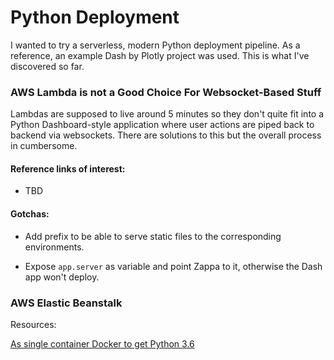 # Python Deployment

I wanted to try a serverless, modern Python deployment pipeline. As a reference, an example Dash by Plotly project was used.
This is what I've discovered so far.

### AWS Lambda is not a Good Choice For Websocket-Based Stuff

Lambdas are supposed to live around 5 minutes so they don't quite fit into a Python Dashboard-style application
where user actions are piped back to backend via websockets. There are solutions to this but the overall process in cumbersome.

#### Reference links of interest:

- TBD

#### Gotchas:

- Add prefix to be able to serve static files to the corresponding environments.

- Expose `app.server` as variable and point Zappa to it, otherwise the Dash app won't deploy.

### AWS Elastic Beanstalk

Resources:

[As single container Docker to get Python 3.6](https://docs.aws.amazon.com/en_us/elasticbeanstalk/latest/dg/single-container-docker.html)

